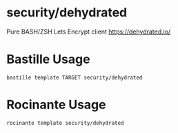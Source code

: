 # security/dehydrated
Pure BASH/ZSH Lets Encrypt client
https://dehydrated.io/

# Bastille Usage
```shell
bastille template TARGET security/dehydrated
```

# Rocinante Usage
```shell
rocinante template security/dehydrated
```
